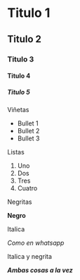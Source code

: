 # Titulo 1
## Titulo 2
### Titulo 3
#### Titulo 4
##### Titulo 5

Viñetas

* Bullet 1
* Bullet 2
* Bullet 3

Listas

1. Uno
2. Dos
3. Tres
4. Cuatro

Negritas

**Negro**

Italica

_Como en whatsapp_

Italica y negrita

***Ambas cosas a la vez***
